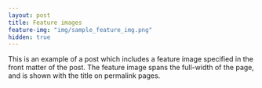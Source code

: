 ```yaml
---
layout: post
title: Feature images
feature-img: "img/sample_feature_img.png"
hidden: true
---
```

This is an example of a post which includes a feature image specified in the front matter of the post. The feature image spans the full-width of the page, and is shown with the title on permalink pages.
